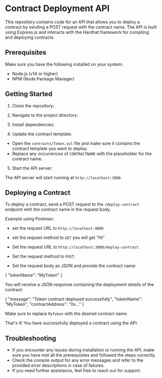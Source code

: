 # Contract Deployment API

This repository contains code for an API that allows you to deploy a contract by sending a POST request with the contract name. The API is built using Express.js and interacts with the Hardhat framework for compiling and deploying contracts.

## Prerequisites

Make sure you have the following installed on your system:

- Node.js (v14 or higher)
- NPM (Node Package Manager)

## Getting Started

1. Clone the repository:


2. Navigate to the project directory:


3. Install dependencies:


4. Update the contract template:

- Open the `contracts/Token.sol` file and make sure it contains the contract template you want to deploy.
- Replace any occurrences of `CONTRACTNAME` with the placeholder for the contract name.

5. Start the API server:


The API server will start running at `http://localhost:3000`.

## Deploying a Contract

To deploy a contract, send a POST request to the `/deploy-contract` endpoint with the contract name in the request body.


Example using Postman:

- set the request URL to `http://localhost:4000`
- set the request method to `GET`
you will get "Hi" 

- Set the request URL to `http://localhost:3000/deploy-contract`.
- Set the request method to `POST`.
- Set the request body as JSON and provide the contract name:

{
"tokenName": "MyToken"
}


You will receive a JSON response containing the deployment details of the contract:

{
"message": "Token contract deployed successfully",
"tokenName": "MyToken",
"contractAddress": "0x..."
}


Make sure to replace `MyToken` with the desired contract name.

That's it! You have successfully deployed a contract using the API.

## Troubleshooting

- If you encounter any issues during installation or running the API, make sure you have met all the prerequisites and followed the steps correctly.
- Check the console output for any error messages and refer to the provided error descriptions in case of failures.
- If you need further assistance, feel free to reach out for support.





```
